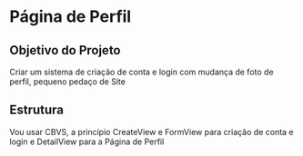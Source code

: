 # Página de Perfil

## Objetivo do Projeto

Criar um sistema de criação de conta e login
com mudança de foto de perfil, pequeno pedaço de Site

## Estrutura

Vou usar CBVS, a princípio CreateView e FormView para criação de conta e login
e DetailView para a Página de Perfil
